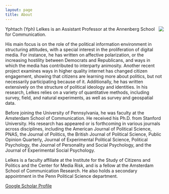 ```yaml
---
layout: page
title: About
---
```


<img align="right" src="https://dl.dropboxusercontent.com/u/42416194/ylelkes_01.jpeg"> 

Yphtach (Yph) Lelkes is an Assistant Professor at the Annenberg School for Communication.

His main focus is on the role of the political information environment in structuring attitudes, with a special interest in the proliferation of digital media. For instance, he has written on affective polarization, or the increasing hostility between Democrats and Republicans, and ways in which the media has contributed to interparty animosity. Another recent project examines ways in higher quality internet has changed citizen engagement, showing that citizens are learning more about politics, but not necessarily participating because of it. Additionally, he has written extensively on the structure of political ideology and identities. In his research, Lelkes relies on a variety of quantitative methods, including survey, field, and natural experiments, as well as survey and geospatial data. 

Before joining the University of Pennsylvania, he was faculty at the Amsterdam School of Communication. He received his Ph.D. from Stanford University. His research has appeared or is forthcoming in various journals across disciplines, including the American Journal of Political Science, PNAS, the Journal of Politics, the British Journal of Political Science, Public Opinion Quarterly, Journal of Experimental Political Science, Political Psychology, the Journal of Personality and Social Psychology, and the Journal of Experimental Social Psychology.

Lelkes is a faculty affiliate at the Institute for the Study of Citizens and Politics and the Center for Media Risk, and is a fellow at the Amsterdam School of Communication Research. He also holds a secondary appointment in the Penn Political Science department.

[Google Scholar Profile](http://scholar.google.nl/citations?user=agGvWl8AAAAJ&hl=en) 

